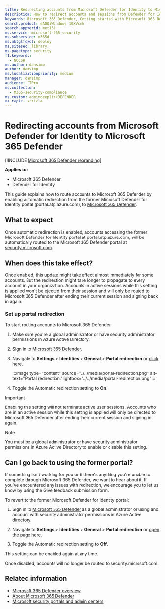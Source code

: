 ```yaml
---
title: Redirecting accounts from Microsoft Defender for Identity to Microsoft 365 Defender
description: How to redirect accounts and sessions from Defender for Identity to Microsoft 365 Defender.
keywords: Microsoft 365 Defender, Getting started with Microsoft 365 Defender, security center redirection
search.product: eADQiWindows 10XVcnh
search.appverid: met150
ms.service: microsoft-365-security
ms.subservice: m365d
ms.mktglfcycl: deploy
ms.sitesec: library
ms.pagetype: security
f1.keywords: 
  - NOCSH
ms.author: dansimp
author: dansimp
ms.localizationpriority: medium
manager: dansimp
audience: ITPro
ms.collection: 
  - M365-security-compliance
ms.custom: admindeeplinkDEFENDER
ms.topic: article
---
```

# Redirecting accounts from Microsoft Defender for Identity to Microsoft 365 Defender

[!INCLUDE [Microsoft 365 Defender rebranding](../includes/microsoft-defender.md)]

**Applies to:**

- Microsoft 365 Defender
- Defender for Identity

This guide explains how to route accounts to Microsoft 365 Defender by enabling automatic redirection from the former Microsoft Defender for Identity portal (portal.atp.azure.com), to <a href="https://go.microsoft.com/fwlink/p/?linkid=2077139" target="_blank">Microsoft 365 Defender</a>.

## What to expect

Once automatic redirection is enabled, accounts accessing the former Microsoft Defender for Identity portal at portal.atp.azure.com, will be automatically routed to the Microsoft 365 Defender portal at <a href="https://go.microsoft.com/fwlink/p/?linkid=2077139" target="_blank">security.microsoft.com</a>.

## When does this take effect?

Once enabled, this update might take effect almost immediately for some accounts. But the redirection might take longer to propagate to every account in your organization. Accounts in active sessions while this setting is applied won't be ejected from their session and will only be routed to Microsoft 365 Defender after ending their current session and signing back in again.  

### Set up portal redirection

To start routing accounts to Microsoft 365 Defender:

1. Make sure you're a global administrator or have security administrator permissions in Azure Active Directory.

1. Sign in to <a href="https://go.microsoft.com/fwlink/p/?linkid=2077139" target="_blank">Microsoft 365 Defender</a>.

1. Navigate to **Settings** > **Identities** > **General** > **Portal redirection** or [click here](https://security.microsoft.com/preferences2/portal_redirection).

    :::image type="content" source="../../media/portal-redirection.png" alt-text="Portal redirection."lightbox="../../media/portal-redirection.png":::

1. Toggle the Automatic redirection setting to **On**.

>[!IMPORTANT]
>Enabling this setting will not terminate active user sessions. Accounts who are in an active session while this setting is applied will only be directed to Microsoft 365 Defender after ending their current session and signing in again.

>[!NOTE]
>You must be a global administrator or have security administrator permissions in Azure Active Directory to enable or disable this setting.  

## Can I go back to using the former portal?

If something isn't working for you or if there's anything you're unable to complete through Microsoft 365 Defender, we want to hear about it. If you've encountered any issues with redirection, we encourage you to let us know by using the Give feedback submission form.

To revert to the former Microsoft Defender for Identity portal:

1. Sign in to <a href="https://go.microsoft.com/fwlink/p/?linkid=2077139" target="_blank">Microsoft 365 Defender</a> as a global administrator or using and account with security administrator permissions in Azure Active directory.

2. Navigate to **Settings** > **Identities** > **General** > **Portal redirection** or [open the page here](https://security.microsoft.com/preferences2/portal_redirection).  

3. Toggle the Automatic redirection setting to **Off**.

This setting can be enabled again at any time.

Once disabled, accounts will no longer be routed to security.microsoft.com.

## Related information

- [Microsoft 365 Defender overview](microsoft-365-defender.md)
- [About Microsoft 365 Defender](https://www.microsoft.com/microsoft-365/security/microsoft-365-defender)
- [Microsoft security portals and admin centers](portals.md)
